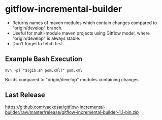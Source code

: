 # gitflow-incremental-builder

- Returns names of maven modules which contain changes compared to "origin/develop" branch.
- Useful for multi-module maven projects using Gitflow model, where "origin/develop" is always stable.
- Don't forget to fetch first.

## Example Bash Execution

``` mvn -pl "$(gib.sh pom.xml)" pom.xml ```

Builds compared to "origin/develop" modules containing changes.

## Last Release

https://github.com/vackosar/gitflow-incremental-builder/raw/master/release/gitflow-incremental-builder-1.1-bin.zip

